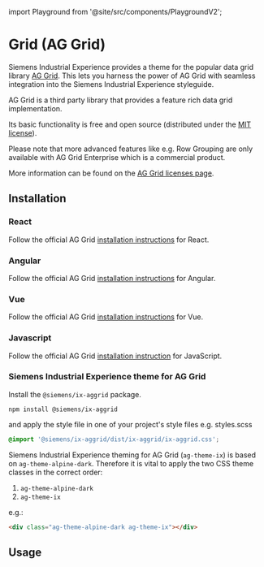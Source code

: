 import Playground from '@site/src/components/PlaygroundV2';

# Grid (AG Grid)

Siemens Industrial Experience provides a theme for the popular data grid library [AG Grid](https://www.ag-grid.com).
This lets you harness the power of AG Grid with seamless integration into the Siemens Industrial Experience styleguide.

<div className="siemens-brand-section">
AG Grid is a third party library that provides a feature rich data grid implementation.

Its basic functionality is free and open source (distributed under the [MIT license](https://www.ag-grid.com/eula/AG-Grid-Community-License.html)).

Please note that more advanced features like e.g. Row Grouping are only available with AG Grid Enterprise which is a commercial product.

More information can be found on the [AG Grid licenses page](https://www.ag-grid.com/license-pricing).

</div>

## Installation

### React

Follow the official AG Grid [installation instructions](https://www.ag-grid.com/react-data-grid/getting-started/) for React.

### Angular

Follow the official AG Grid [installation instructions](https://www.ag-grid.com/angular-data-grid/getting-started/) for Angular.

### Vue

Follow the official AG Grid [installation instructions](https://www.ag-grid.com/vue-data-grid/getting-started/) for Vue.

### Javascript

Follow the official AG Grid [installation instruction](https://www.ag-grid.com/javascript-data-grid/getting-started/) for JavaScript.

### Siemens Industrial Experience theme for AG Grid

Install the `@siemens/ix-aggrid` package.

```shell
npm install @siemens/ix-aggrid
```

and apply the style file in one of your project's style files e.g. styles.scss

```scss
@import '@siemens/ix-aggrid/dist/ix-aggrid/ix-aggrid.css';
```

Siemens Industrial Experience theming for AG Grid (`ag-theme-ix`) is based on `ag-theme-alpine-dark`.
Therefore it is vital to apply the two CSS theme classes in the correct order:

1. `ag-theme-alpine-dark`
2. `ag-theme-ix`

e.g.:

```html
<div class="ag-theme-alpine-dark ag-theme-ix"></div>
```

## Usage

<Playground
  name="aggrid"
  height="14rem"
  examplesByName
  disableStackBlitz>
</Playground>

